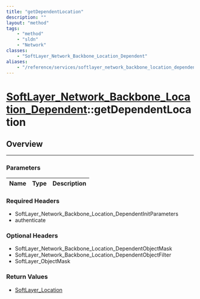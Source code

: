 ```yaml
---
title: "getDependentLocation"
description: ""
layout: "method"
tags:
    - "method"
    - "sldn"
    - "Network"
classes:
    - "SoftLayer_Network_Backbone_Location_Dependent"
aliases:
    - "/reference/services/softlayer_network_backbone_location_dependent/getDependentLocation"
---
```

# [SoftLayer_Network_Backbone_Location_Dependent](/reference/services/SoftLayer_Network_Backbone_Location_Dependent)::getDependentLocation





## Overview 


-----

### Parameters 
|Name | Type | Description |
| --- | --- | --- |


### Required Headers
* SoftLayer_Network_Backbone_Location_DependentInitParameters
* authenticate


### Optional Headers
* SoftLayer_Network_Backbone_Location_DependentObjectMask
* SoftLayer_Network_Backbone_Location_DependentObjectFilter
* SoftLayer_ObjectMask

### Return Values
* <a href='/reference/datatypes/SoftLayer_Location'>SoftLayer_Location </a>




